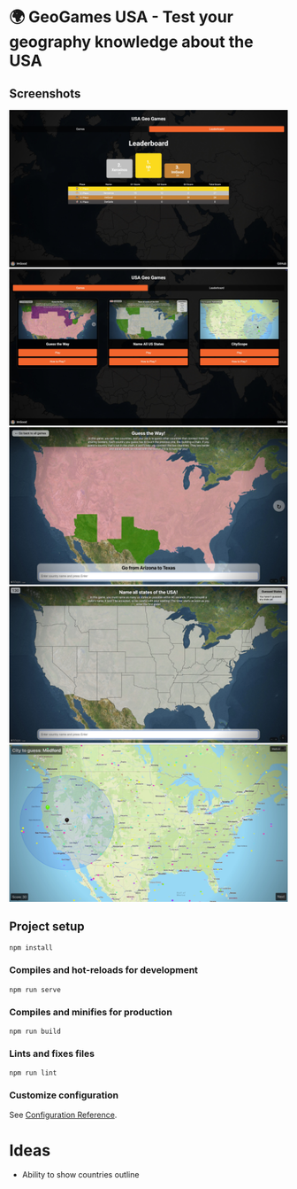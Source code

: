 # 🌍 GeoGames USA - Test your geography knowledge about the USA


## Screenshots
![Leaderboard](screenshots/1.jpg)
![Select Game](screenshots/2.jpg)
![Game1 - Guess the way](screenshots/3.jpg)
![Game2 - Name all US states](screenshots/4.jpg)
![Game3 - CityScope](screenshots/5.jpg)


## Project setup
```
npm install
```

### Compiles and hot-reloads for development
```
npm run serve
```

### Compiles and minifies for production
```
npm run build
```

### Lints and fixes files
```
npm run lint
```

### Customize configuration
See [Configuration Reference](https://cli.vuejs.org/config/).

# Ideas
- Ability to show countries outline
